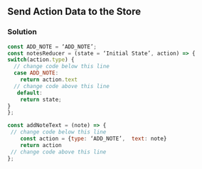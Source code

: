 
## Send Action Data to the Store

### Solution
<section id='solution'>
  
```javascript
const ADD_NOTE = ‘ADD_NOTE’;
const notesReducer = (state = ‘Initial State’, action) => {
switch(action.type) {
  // change code below this line
  case ADD_NOTE:
	return action.text
  // change code above this line
   default:
	return state;
}
};

const addNoteText = (note) => {
 // change code below this line
	const action = {type: ‘ADD_NOTE’,  text: note}
	return action
 // change code above this line
};
	
```
</section>

